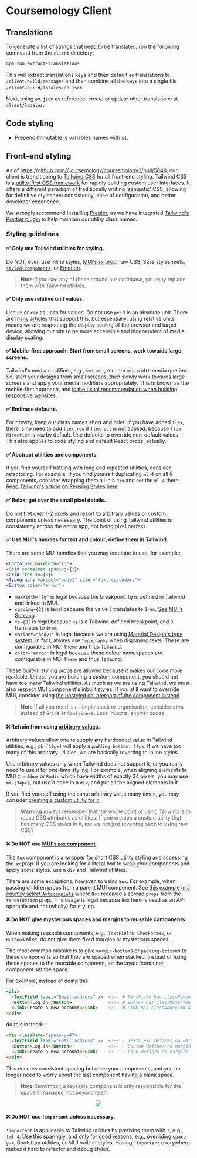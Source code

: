 # Coursemology Client

## Translations

To generate a list of strings that need to be translated,
run the following command from the `client` directory:

```sh
npm run extract-translations
```

This will extract translations keys and their default `en` translations to `/client/build/messages`
and then combine all the keys into a single file `/client/build/locales/en.json`.

Next, using `en.json` as reference, create or update other translations at `client/locales`.


## Code styling
- Prepend Immutable.js variables names with `$$`.

## Front-end styling
As of https://github.com/Coursemology/coursemology2/pull/5049, our client is transitioning to [Tailwind CSS](https://tailwindcss.com) for all front-end styling. Tailwind CSS is a [utility-first CSS framework](https://tailwindcss.com/docs/utility-first) for rapidly building custom user interfaces. It offers a different paradigm of traditionally writing 'semantic' CSS, allowing for definitive stylesheet consistency, ease of configuration, and better developer experience.

We strongly recommend installing [Prettier](https://prettier.io/), as we have integrated [Tailwind's Prettier plugin](https://tailwindcss.com/blog/automatic-class-sorting-with-prettier) to help maintain our utility class names.

### Styling guidelines
#### ✅ Only use Tailwind utilities for styling.  
Do NOT, ever, use inline styles, [MUI's `sx` prop](https://mui.com/system/getting-started/the-sx-prop/), raw CSS, Sass stylesheets, [`styled-components`](https://mui.com/material-ui/guides/interoperability/#styled-components), or [Emotion](https://mui.com/material-ui/guides/interoperability/#emotion).

>**Note**
>If you see any of these around our codebase, you may replace them with Tailwind utilities.

#### ✅ Only use relative unit values.
Use `pt` or `rem` as units for values. Do not use `px`; it is an absolute unit. There are [many articles](https://uxdesign.cc/why-designers-should-move-from-px-to-rem-and-how-to-do-that-in-figma-c0ea23e07a15) that support this, but essentially, using relative units means we are respecting the display scaling of the browser and target device, allowing our site to be more accessible and independent of media display scaling.

#### ✅ Mobile-first approach: Start from small screens, work towards large screens.
Tailwind's media modifiers, e.g., `sm:`, `md:`, etc. are `min-width` media queries. So, start your designs from small screens, then slowly work towards large screens and apply your media modifiers appropriately. This is known as the mobile-first approach, and [is the usual recommendation when building responsive websites](https://web.dev/responsive-web-design-basics/#major-breakpoints).

#### ✅ Embrace defaults.
For brevity, keep our class names short and brief. If you have added `flex`, there is no need to add `flex-row` if `flex-col` is not applied, because `flex-direction` is `row` by default. Use defaults to override non-default values. This also applies to code styling and default React props, actually.

#### ✅ Abstract utilities and components.
If you find yourself battling with long and repeated utilities, consider refactoring. For example, if you find yourself duplicating `ml-4` on all 6 components, consider wrapping them all in a `div` and set the `ml-4` there. [Read Tailwind's article on Reusing Styles here](https://tailwindcss.com/docs/reusing-styles).

#### ✅ Relax; get over the small pixel details.
Do not fret over 1-2 pixels and resort to arbitrary values or custom components unless necessary. The point of using Tailwind utilities is consistency across the entire app, not being pixel perfect.

#### ✅ Use MUI's handles for text and colour; define them in Tailwind.
There are some MUI handles that you may continue to use, for example:
```jsx
<Container maxWidth="lg">
<Grid container spacing={2}>
<Grid item xs={8}>
<Typography variant="body1" color="text.secondary">
<Button color="error">
```
- `maxWidth="lg"` is legal because the breakpoint `lg` is defined in Tailwind and linked to MUI.
- `spacing={2}` is legal because the value `2` translates to `2rem`. [See MUI's Spacing](https://mui.com/material-ui/customization/spacing/#main-content).
- `xs={8}` is legal because `xs` is a Tailwind-defined breakpoint, and `8` translates to `8rem`.
- `variant="body1"` is legal because we are using [Material Design's type system](https://material.io/design/typography/the-type-system.html). In fact, always use `Typography` when displaying texts. These are configurable in MUI `Theme` and thus Tailwind.
- `color="error"` is legal because these colour namespaces are configurable in MUI `Theme` and thus Tailwind.

These built-in styling props are allowed because it makes our code more readable. Unless you are building a custom component, you should not have too many Tailwind utilities. As much as we are using Tailwind, we must also respect MUI component's inbuilt styles. If you still want to override MUI, consider using [the unstyled counterpart of the component instead](https://mui.com/base/getting-started/overview/).

>**Note** If all you need is a simple stack or organisation, consider `div`s instead of `Grid`s or `Container`s. Less imports, shorter codes!

#### ❌ Refrain from using [arbitrary values](https://tailwindcss.com/docs/adding-custom-styles#using-arbitrary-values).
Arbitrary values allow one to supply any hardcoded value in Tailwind utilities, e.g., `pb-[10px]` will apply a `padding-bottom: 10px`. If we have too many of this arbitrary utilities, we are basically reverting to inline styles.

Use arbitrary values only when Tailwind does not support it, or you really need to use it for one-time styling. For example, when aligning elements to MUI `Checkbox` or `Radio` which have widths of exactly 34 pixels, you may use `ml-[34px]`, but use it once in a `div`, and put all the aligned elements in it.

If you find yourself using the same arbitrary value many times, you may consider [creating a custom utility for it](https://tailwindcss.com/docs/adding-custom-styles#adding-custom-utilities).
>**Warning**
>Always remember that the whole point of using Tailwind is to reuse CSS attributes as utilities. If one creates a custom utility that has many CSS styles in it, are we not just reverting back to using raw CSS?

#### ❌ Do NOT use [MUI's `Box` component](https://mui.com/material-ui/react-box/).
The `Box` component is a wrapper for short CSS utility styling and accessing the `sx` prop. If you are looking for a literal box to wrap your components and apply some styles, use a `div` and Tailwind utilities.

There are some exceptions, however, to using `Box`. For example, when passing children props from a parent MUI component. See [this example in a country select `Autocomplete`](https://mui.com/material-ui/react-autocomplete/#country-select) where `Box` received a spread `props` from the `renderOption` prop. This usage is legal because `Box` here is used as an API operable and not (wholly) for styling.

#### ❌ Do NOT give mysterious spaces and margins to reusable components.
When making reusable components, e.g., `TextField`s, `Checkbox`es, or `Button`s alike, do not give them fixed margins or mysterious spaces.

The most common mistake is to give `margin-bottom`s or `padding-bottom`s to these components so that they are spaced when stacked. Instead of fixing these spaces to the reusable component, let the layout/container component set the space.

For example, instead of doing this:
```html
<div>
  <TextField label="Email address" />  <!-- ❌ TextField has className="mb-4" -->
  <Button>Log in</Button>              <!-- ❌ Button has className="mb-4" -->
  <Link>Create a new account</Link>    <!-- ❌ Link has className="mb-4" -->
</div>
```

do this instead:
```html
<div className="space-y-4">
  <TextField label="Email address" />  <!-- ✅ TextField defines no margins -->
  <Button>Log in</Button>              <!-- ✅ Button defines no margins -->
  <Link>Create a new account</Link>    <!-- ✅ Link defines no margins -->
</div>
```

This ensures consistent spacing between your components, and you no longer need to worry about the last component having a blank space.
>**Note** Remember, a reusable component is only responsible for the space it manages, not beyond itself.

<div align="center">
  <img src="https://user-images.githubusercontent.com/51525686/193975875-5b7800c2-e79f-4e4e-a722-6be6bc497470.svg">
</div>
  
#### ❌ Do NOT use `!important` unless necessary.
`!important` is applicable to Tailwind utilities by prefixing them with `!`, e.g., `!ml-4`. Use this sparingly, and only for good reasons, e.g., overriding `space-y-4`, Bootstrap utilities, or MUI built-in styles. Having `!important` everywhere makes it hard to refactor and debug styles.
